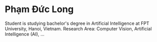 # Phạm Đức Long

Student is studying bachelor's degree in Artificial Intelligence at FPT University, Hanoi, Vietnam. Research Area: Computer Vision, Artificial Intelligence (AI), ...
